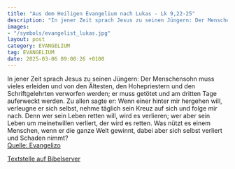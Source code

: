 ```yaml
---
title: "Aus dem Heiligen Evangelium nach Lukas - Lk 9,22-25"
description: "In jener Zeit sprach Jesus zu seinen Jüngern: Der Menschensohn muss vieles erleiden und von den Ältesten, den Hohepriestern und den Schriftgelehrten verworfen werden; er muss getötet und am dritten Tage auferweckt werden. Zu allen sagte er: Wenn einer hinter mir hergehen will, ve...."
images:
- "/symbols/evangelist_lukas.jpg"
layout: post
category: EVANGELIUM
tag: EVANGELIUM
date: 2025-03-06 09:00:26 +0100
---
```

In jener Zeit sprach Jesus zu seinen Jüngern: Der Menschensohn muss vieles erleiden und von den Ältesten, den Hohepriestern und den Schriftgelehrten verworfen werden; er muss getötet und am dritten Tage auferweckt werden.
Zu allen sagte er: Wenn einer hinter mir hergehen will, verleugne er sich selbst, nehme täglich sein Kreuz auf sich und folge mir nach.<!--more-->
Denn wer sein Leben retten will, wird es verlieren; wer aber sein Leben um meinetwillen verliert, der wird es retten.
Was nützt es einem Menschen, wenn er die ganze Welt gewinnt, dabei aber sich selbst verliert und Schaden nimmt?<br>
[Quelle: Evangelizo](https://evangeliumtagfuertag.org/DE/gospel)

[Textstelle auf Bibelserver](https://www.bibleserver.com/EU/Lukas9,22-25)
